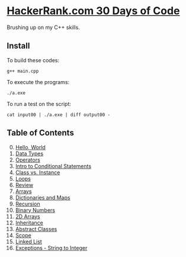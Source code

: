 # [HackerRank.com 30 Days of Code](https://www.hackerrank.com/domains/tutorials/30-days-of-code)

Brushing up on my C++ skills.

## Install

To build these codes:

    g++ main.cpp

To execute the programs:

    ./a.exe

To run a test on the script:

    cat input00 | ./a.exe | diff output00 -

## Table of Contents

0. [Hello, World](HelloWorld/main.cpp)
1. [Data Types](DataTypes/main.cpp)
2. [Operators](Operators/main.cpp)
3. [Intro to Conditional Statements](Condition/main.cpp)
4. [Class vs. Instance](ClassInstance/)
5. [Loops](Loops/)
6. [Review](Review/)
7. [Arrays](Arrays/)
8. [Dictionaries and Maps](Maps/)
9. [Recursion](Recursion/)
10. [Binary Numbers](Binary/)
11. [2D Arrays](Arrays-2D/)
12. [Inheritance](Inheritance/)
13. [Abstract Classes](Abstract/)
14. [Scope](Scope/)
15. [Linked List](LinkedList/)
16. [Exceptions - String to Integer](Exceptions/)

